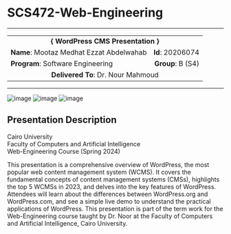# SCS472-Web-Engineering

---
<div align="center">
  <table width="100%">
    <tr>
      <td colspan="2" align="center"><strong>{ WordPress CMS Presentation }</strong></td>
    </tr>
    <tr>
      <td align="left"><strong>Name</strong>: Mootaz Medhat Ezzat Abdelwahab</td>
      <td align="right"><strong>Id</strong>: 20206074</td>
    </tr>
    <tr>
      <td align="left"><strong>Program</strong>: Software Engineering</td>
      <td align="right"><strong>Group</strong>: B (S4)</td>
    </tr>
    <tr>
      <td colspan="2" align="center"><strong>Delivered To</strong>: Dr. Nour Mahmoud</td>
    </tr>
  </table>
</div>

---

![image](https://github.com/user-attachments/assets/3a63c2ea-0d1d-4afe-ad7f-56c8eba4108e)
![image](https://github.com/user-attachments/assets/b5743cbd-ac86-4177-b98f-2214ea882c5b)
![image](https://github.com/user-attachments/assets/7e01fd3c-8c96-4995-9ff7-7a1bf29564df)

## Presentation Description

Cairo University  
Faculty of Computers and Artificial Intelligence  
Web-Engineering Course (Spring 2024)

This presentation is a comprehensive overview of WordPress, the most popular web content management system (WCMS). It covers the fundamental concepts of content management systems (CMSs), highlights the top 5 WCMSs in 2023, and delves into the key features of WordPress. Attendees will learn about the differences between WordPress.org and WordPress.com, and see a simple live demo to understand the practical applications of WordPress. This presentation is part of the term work for the Web-Engineering course taught by Dr. Noor at the Faculty of Computers and Artificial Intelligence, Cairo University.
